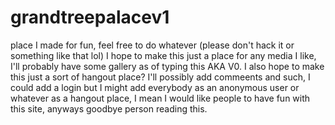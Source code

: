 # grandtreepalacev1
place I made for fun, feel free to do whatever (please don't hack it or something like that lol)
I hope to make this just a place for any media I like, I'll probably have some gallery as of typing this AKA V0.
I also hope to make this just a sort of hangout place? I'll possibly add commeents and such, I could add a login but I might add everybody as an anonymous user or whatever
as a hangout place, I mean I would like people to have fun with this site, anyways goodbye person reading this.
